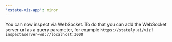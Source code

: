 ```yaml
---
'xstate-viz-app': minor
---
```


You can now inspect via WebSocket. To do that you can add the WebSocket server url as a query parameter, for example `https://stately.ai/viz?inspect&server=ws://localhost:3000`
